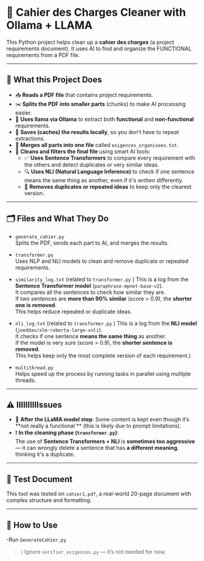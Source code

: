# 📄 Cahier des Charges Cleaner with Ollama + LLAMA

This Python project helps clean up a **cahier des charges** (a project requirements document). It uses AI to find and organize the FUNCTIONAL requirements from a PDF file.


---

## 🧠 What this Project Does

- 📥 **Reads a PDF file** that contains project requirements.
- ✂️ **Splits the PDF into smaller parts** (chunks) to make AI processing easier.
- 🤖 **Uses llama via Ollama** to extract both **functional** and **non-functional** requirements.
- 💾 **Saves (caches) the results locally**, so you don’t have to repeat extractions.
- 📝 **Merges all parts into one file** called `exigences_organisees.txt`.
- 🧠 **Cleans and filters the final file** using smart AI tools:
  - ✅ **Uses Sentence Transformers** to compare every requirement with the others and detect duplicates or very similar ideas.
  - 🔍 **Uses NLI (Natural Language Inference)** to check if one sentence means the same thing as another, even if it's written differently.
  - 🧹 **Removes duplicates or repeated ideas** to keep only the clearest version.

---

## 🗂️ Files and What They Do

- `generate_cahier.py`  
  Splits the PDF, sends each part to AI, and merges the results.

- `transformer.py`  
  Uses NLP and NLI models to clean and remove duplicate or repeated requirements.
- `similarity_log.txt`  (related to `transformer.py`  )
This is a log from the **Sentence Transformer model** (`paraphrase-mpnet-base-v2`).  
It compares all the sentences to check how similar they are.  
If two sentences are **more than 90% similar** (score > 0.9), the **shorter one is removed**.  
This helps reduce repeated or duplicate ideas.
- `nli_log.txt`  (related to `transformer.py`  )
  This is a log from the **NLI model** (`joeddav/xlm-roberta-large-xnli`).  
  It checks if one sentence **means the same thing** as another.  
  If the model is very sure (score > 0.9), the **shorter sentence is removed**.  
  This helps keep only the most complete version of each requirement.)
- `multithread.py`  
  Helps speed up the process by running tasks in parallel using multiple threads.

---

## ⚠️ IIIIIIIIIIssues

- 🧾 **After the LLaMA model step**: Some content is kept even though it’s **not really a functional ** (this is likely due to prompt limitations).
- ❗ **In the cleaning phase (`transformer.py`)**:  
  The use of **Sentence Transformers + NLI** is **sometimes too aggressive** — it can wrongly delete a sentence that has **a different meaning**, thinking it's a duplicate.
---

## 📂 Test Document

This tool was tested on `cahier1.pdf`, a real-world 20-page document with complex structure and formatting.

---

## 🚀 How to Use

-Run `GenerateCahier.py`

> ℹ️ Ignore `verifier_exigences.py` — it’s not needed for now.
